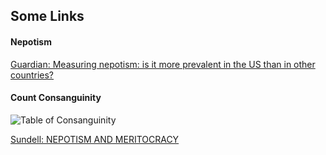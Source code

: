 ## Some Links

#### Nepotism

[Guardian: Measuring nepotism: is it more prevalent in the US than in other countries?](https://www.theguardian.com/us-news/2017/mar/24/nepotism-data-ivanka-trump)


#### Count Consanguinity

![Table of Consanguinity](https://upload.wikimedia.org/wikipedia/commons/0/0d/Table_of_Consanguinity_showing_degrees_of_relationship.svg)

[Sundell: NEPOTISM AND MERITOCRACY](https://qog.pol.gu.se/digitalAssets/1508/1508837_2014_16_sundell.pdf)
